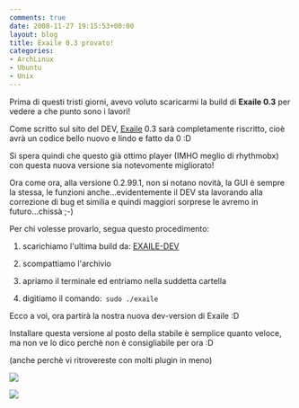 ```yaml
---
comments: true
date: 2008-11-27 19:15:53+00:00
layout: blog
title: Exaile 0.3 provato!
categories:
- ArchLinux
- Ubuntu
- Unix
---
```


Prima di questi tristi giorni, avevo voluto scaricarmi la build di **Exaile 0.3** per vedere a che punto sono i lavori!

Come scritto sul sito del DEV, [Exaile](www.exaile.org) 0.3 sarà completamente riscritto, cioè avrà un codice bello nuovo e lindo e fatto da 0 :D

Si spera quindi che questo già ottimo player (IMHO meglio di rhythmobx) con questa nuova versione sia notevomente migliorato!

Ora come ora, alla versione 0.2.99.1, non si notano novità, la GUI è sempre la stessa, le funzioni anche...evidentemente il DEV sta lavorando alla correzione di bug et similia e quindi maggiori sorprese le avremo in futuro...chissà ;-)

Per chi volesse provarlo, segua questo procedimento:



	
  1. scarichiamo l'ultima build da: [EXAILE-DEV](http://www.exaile.org/files/weekly)

	
  2. scompattiamo l'archivio

	
  3. apriamo il terminale ed entriamo nella suddetta cartella

	
  4. digitiamo il comando:` sudo ./exaile`


Ecco a voi, ora partirà la nostra nuova dev-version di Exaile :D

Installare questa versione al posto della stabile è semplice quanto veloce, ma non ve lo dico perchè non è consigliabile per ora :D

(anche perchè vi ritrovereste con molti plugin in meno)


[![](http://www.allfreeportal.com/imghost/thumbs/350675exaile.png)](http://www.allfreeportal.com/imghost/viewer.php?id=350675exaile.png)




[![](http://www.allfreeportal.com/imghost/thumbs/710110exaile2.png)](http://www.allfreeportal.com/imghost/viewer.php?id=710110exaile2.png)
